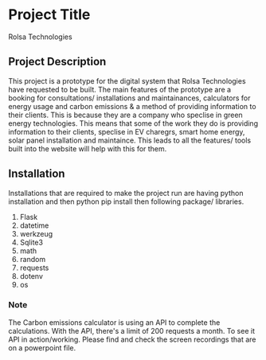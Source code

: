 # Project Title
Rolsa Technologies

## Project Description
This project is a prototype for the digital system that Rolsa Technologies have requested to be built. 
The main features of the prototype are a booking for consultations/ installations and maintainances, calculators for energy usage and carbon emissions & a method of providing information to their clients. This is because they are a company who speclise in green energy technologies. This means that some of the work they do is providing information to their clients, speclise in EV charegrs, smart home energy, solar panel installation and maintaince. This leads to all the features/ tools built into the website will help with this for them.

## Installation 
Installations that are required to make the project run are having python installation and then python pip install then following package/ libraries.

1. Flask
2. datetime
3. werkzeug
4. Sqlite3 
5. math
6. random
7. requests
8. dotenv
9. os

### Note
The Carbon emissions calculator is using an API to complete the calculations. With the API, there's a limit of 200 requests a month. To see it API in action/working. Please find and check the screen recordings that are on a powerpoint file.